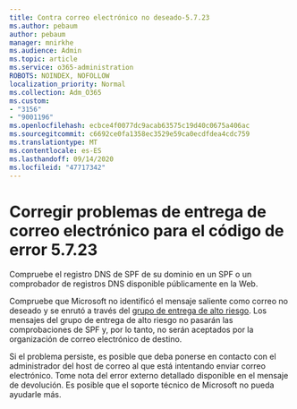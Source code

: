 ```yaml
---
title: Contra correo electrónico no deseado-5.7.23
ms.author: pebaum
author: pebaum
manager: mnirkhe
ms.audience: Admin
ms.topic: article
ms.service: o365-administration
ROBOTS: NOINDEX, NOFOLLOW
localization_priority: Normal
ms.collection: Adm_O365
ms.custom:
- "3156"
- "9001196"
ms.openlocfilehash: ecbce4f0077dc9acab63575c19d40c0675a406ac
ms.sourcegitcommit: c6692ce0fa1358ec3529e59ca0ecdfdea4cdc759
ms.translationtype: MT
ms.contentlocale: es-ES
ms.lasthandoff: 09/14/2020
ms.locfileid: "47717342"
---
```

# <a name="fix-email-delivery-issues-for-error-code-5723"></a>Corregir problemas de entrega de correo electrónico para el código de error 5.7.23

Compruebe el registro DNS de SPF de su dominio en un SPF o un comprobador de registros DNS disponible públicamente en la Web.

Compruebe que Microsoft no identificó el mensaje saliente como correo no deseado y se enrutó a través del [grupo de entrega de alto riesgo](https://docs.microsoft.com/microsoft-365/security/office-365-security/high-risk-delivery-pool-for-outbound-messages). Los mensajes del grupo de entrega de alto riesgo no pasarán las comprobaciones de SPF y, por lo tanto, no serán aceptados por la organización de correo electrónico de destino.

Si el problema persiste, es posible que deba ponerse en contacto con el administrador del host de correo al que está intentando enviar correo electrónico. Tome nota del error externo detallado disponible en el mensaje de devolución. Es posible que el soporte técnico de Microsoft no pueda ayudarle más.
